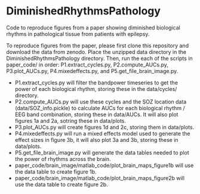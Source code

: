 # DiminishedRhythmsPathology
Code to reproduce figures from a paper showing diminished biological rhythms in pathological tissue from patients with epilepsy. 

To reproduce figures from the paper, please first clone this repository and download the data from zenodo.
Place the unzipped data directory in the DiminishedRhythmsPathology directory.
Then, run the each of the scripts in paper_code/ in order: P1.extract_cycles.py, P2.compute_AUCs.py, P3.plot_AUCs.py, P4.mixedeffects.py, and P5.get_file_brain_image.py.

- P1.extract_cycles.py will filter the bandpower timeseries to get the power of each biological rhythm, storing these in the data/cycles/ directory.
- P2.compute_AUCs.py will use these cycles and the SOZ location data (data/SOZ_info.pickle) to calculate AUCs for each biological rhythm / EEG band combination, storing these in data/AUCs. It will also plot figures 1a and 2a, sotring these in data/plots.
- P3.plot_AUCs.py will create figures 1d and 2c, storing them in data/plots.
- P4.mixedeffects.py will run a mixed effects model used to generate the effect sizes in figure 3b, it will also plot 3a and 3b, storing these in data/plots.
- P5.get_file_brain_image.py will generate the data tables needed to plot the power of rhythms across the brain.
- paper_code/brain_image/matlab_code/plot_brain_maps_figure1b will use the data table to create figure 1b.
- paper_code/brain_image/matlab_code/plot_brain_maps_figure2b will use the data table to create figure 2b.
